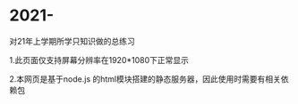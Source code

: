 # 2021-
对21年上学期所学只知识做的总练习

1.此页面仅支持屏幕分辨率在1920*1080下正常显示

2.本网页是基于node.js 的html模块搭建的静态服务器，因此使用时需要有相关依赖包


